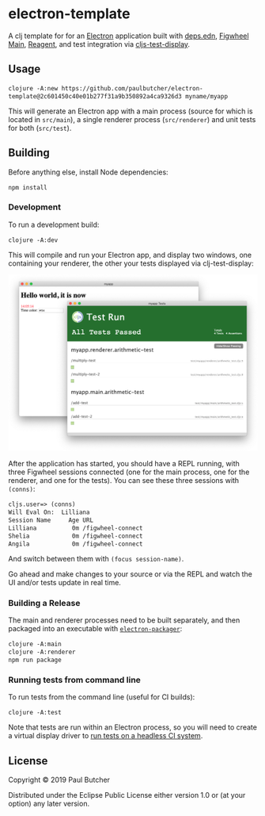 # electron-template

A clj template for for an [Electron](https://electronjs.org) application built with [deps.edn](https://clojure.org/reference/deps_and_cli), [Figwheel Main](https://figwheel.org), [Reagent](http://reagent-project.github.io), and test integration via [cljs-test-display](https://github.com/bhauman/cljs-test-display).

## Usage

    clojure -A:new https://github.com/paulbutcher/electron-template@2c601450c40e01b277f31a9b350892a4ca9326d3 myname/myapp

This will generate an Electron app with a main process (source for which is located in `src/main`), a single renderer process (`src/renderer`) and unit tests for both (`src/test`).

## Building

Before anything else, install Node dependencies:

    npm install

### Development

To run a development build:

    clojure -A:dev

This will compile and run your Electron app, and display two windows, one containing your renderer, the other your tests displayed via clj-test-display:

![Screenshot](./screenshot.png)

After the application has started, you should have a REPL running, with three Figwheel sessions connected (one for the main process, one for the renderer, and one for the tests). You can see these three sessions with `(conns)`:

```
cljs.user=> (conns)
Will Eval On:  Lilliana
Session Name     Age URL
Lilliana          0m /figwheel-connect
Shelia            0m /figwheel-connect
Angila            0m /figwheel-connect
```

And switch between them with `(focus session-name)`.

Go ahead and make changes to your source or via the REPL and watch the UI and/or tests update in real time.

### Building a Release

The main and renderer processes need to be built separately, and then packaged into an executable with [`electron-packager`](https://github.com/electron/electron-packager):

```
clojure -A:main
clojure -A:renderer
npm run package
```

### Running tests from command line

To run tests from the command line (useful for CI builds):

    clojure -A:test

Note that tests are run within an Electron process, so you will need to create a virtual display driver to [run tests on a headless CI system](https://electronjs.org/docs/tutorial/testing-on-headless-ci).

## License

Copyright © 2019 Paul Butcher

Distributed under the Eclipse Public License either version 1.0 or (at
your option) any later version.
